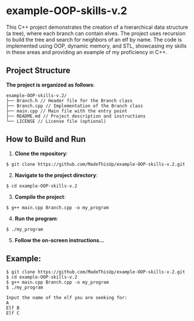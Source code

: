 # example-OOP-skills-v.2

This C++ project demonstrates the creation of a hierarchical data structure (a tree), where each branch can contain elves. The project uses recursion to build the tree and search for neighbors of an elf by name. The code is implemented using OOP, dynamic memory, and STL, showcasing my skills in these areas and providing an example of my proficiency in C++.

## Project Structure

**The project is organized as follows**:

```
example-OOP-skills-v.2/
├── Branch.h // Header file for the Branch class
├── Branch.cpp // Implementation of the Branch class
├── main.cpp // Main file with the entry point
├── README.md // Project description and instructions
└── LICENSE // License file (optional)
```

## How to Build and Run

1. **Clone the repository**:


```
$ git clone https://github.com/MadeThisUp/example-OOP-skills-v.2.git
```

2. **Navigate to the project directory**:


```
$ cd example-OOP-skills-v.2
```

3. **Compile the project**:


```
$ g++ main.cpp Branch.cpp -o my_program
```

4. **Run the program**:


```
$ ./my_program
```

5. **Follow the on-screen instructions...**

## Example:


```
$ git clone https://github.com/MadeThisUp/example-OOP-skills-v.2.git
$ cd example-OOP-skills-v.2
$ g++ main.cpp Branch.cpp -o my_program
$ ./my_program

Input the name of the elf you are seeking for: 
A
Elf B
Elf C
```
